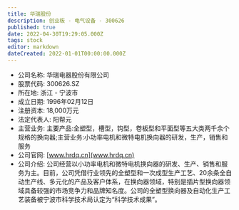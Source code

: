 ```yaml
---
title: 华瑞股份
description: 创业板 - 电气设备 - 300626
published: true
date: 2022-04-30T19:29:05.000Z
tags: stock
editor: markdown
dateCreated: 2022-01-01T00:00:00.000Z
---
```


- 公司名称: 华瑞电器股份有限公司
- 股票代码: 300626.SZ
- 所在地: 浙江 - 宁波市
- 成立日期: 1996年02月12日
- 注册资本: 18,000万元
- 法定代表人: 阳帮元
- 主营业务: 主要产品:全塑型，槽型，钩型，卷板型和平面型等五大类两千余个规格的换向器;主营业务:小功率电机和微特电机换向器的研发，生产，销售和服务
- 公司官网: [www.hrdq.cn](www.hrdq.cn)
- 公司介绍: 公司经营以小功率电机和微特电机换向器的研发、生产、销售和服务为主。目前，公司凭借行业领先的全塑型和一次成型生产工艺、20余条全自动生产线、多元化的产品及客户体系，在换向器领域，特别是插片型换向器领域具备较强的市场竞争力和品牌知名度。公司的全塑型换向器及自动化生产工艺装备被宁波市科学技术局认定为“科学技术成果”。


